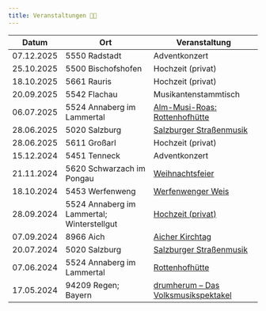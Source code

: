 ```yaml
---
title: Veranstaltungen 🎉💃
---
```


<table class="table">
    <thead>
        <th>Datum</th>
        <th>Ort</th>
        <th>Veranstaltung</th>
    </thead>
    <tbody>
            <tr>
            <td>07.12.2025</td>
            <td>5550 Radstadt</td>
                            <td>Adventkonzert</td>
                    </tr>
            <tr>
            <td>25.10.2025</td>
            <td>5500 Bischofshofen</td>
                            <td>Hochzeit (privat)</td>
                    </tr>
            <tr>
            <td>18.10.2025</td>
            <td>5661 Rauris</td>
                            <td>Hochzeit (privat)</td>
                    </tr>
            <tr>
            <td>20.09.2025</td>
            <td>5542 Flachau</td>
                            <td>Musikantenstammtisch</td>
                    </tr>
            <tr>
            <td>06.07.2025</td>
            <td>5524 Annaberg im Lammertal</td>
                            <td><a href="https://www.dachstein.at/de/aktuelles/events/alm-musi-roas">Alm-Musi-Roas: Rottenhofhütte</a></td>
                    </tr>
            <tr>
            <td>28.06.2025</td>
            <td>5020 Salzburg</td>
                            <td><a href="https://www.salzburgervolksliedwerk.at/termine/detail?tx_calendarize_calendar%5Baction%5D=detail&tx_calendarize_calendar%5Bcontroller%5D=Calendar&tx_calendarize_calendar%5Bindex%5D=103822&cHash=3b0ade89f12374e9bdde86e47b10ff89">Salzburger Straßenmusik</a></td>
                    </tr>
            <tr>
            <td>28.06.2025</td>
            <td>5611 Großarl</td>
                            <td>Hochzeit (privat)</td>
                    </tr>
            <tr>
            <td>15.12.2024</td>
            <td>5451 Tenneck</td>
                            <td>Adventkonzert</td>
                    </tr>
            <tr>
            <td>21.11.2024</td>
            <td>5620 Schwarzach im Pongau</td>
                            <td><a href="https://www.gde-schwarzach.salzburg.at/Seniorenzentrum_Schwarzach">Weihnachtsfeier</a></td>
                    </tr>
            <tr>
            <td>18.10.2024</td>
            <td>5453 Werfenweng</td>
                            <td><a href="https://www.salzburgerland.com/de/werfenweng/veranstaltungen/SBG/ff809fc9-ee1b-4036-82a1-35f154d0332f/werfenwenger-herbst-weis">Werfenwenger Weis</a></td>
                    </tr>
            <tr>
            <td>28.09.2024</td>
            <td>5524 Annaberg im Lammertal; Winterstellgut</td>
                            <td><a href="https://www.tauroa.at/de/winterstellgut/">Hochzeit (privat)</a></td>
                    </tr>
            <tr>
            <td>07.09.2024</td>
            <td>8966 Aich</td>
                            <td><a href="https://www.aicher-herbst-kultur.at/Aicher_Kirtag/">Aicher Kirchtag</a></td>
                    </tr>
            <tr>
            <td>20.07.2024</td>
            <td>5020 Salzburg</td>
                            <td><a href="https://www.salzburgervolksliedwerk.at/fileadmin/user_upload/volksliedwerk/user_upload/Folder_Salzburger_Strassenmusik_2024_web.pdf">Salzburger Straßenmusik</a></td>
                    </tr>
            <tr>
            <td>07.06.2024</td>
            <td>5524 Annaberg im Lammertal</td>
                            <td><a href="https://www.rottenhofhuette.at/">Rottenhofhütte</a></td>
                    </tr>
            <tr>
            <td>17.05.2024</td>
            <td>94209 Regen; Bayern</td>
                            <td><a href="https://www.drumherum.com/teilnehmer/musikanten/teilnehmer-2024-98.html?gruppe=0226">drumherum – Das Volksmusikspektakel</a></td>
                    </tr>
        </tbody>
</table>
